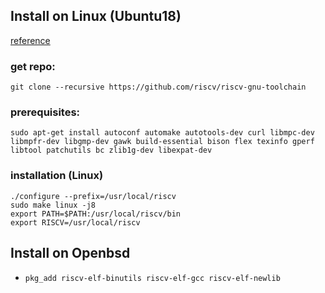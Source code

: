 ## Install on Linux (Ubuntu18)
[reference](https://github.com/riscv/riscv-gnu-toolchain)

### get repo:
```
git clone --recursive https://github.com/riscv/riscv-gnu-toolchain
```
### prerequisites:
```
sudo apt-get install autoconf automake autotools-dev curl libmpc-dev libmpfr-dev libgmp-dev gawk build-essential bison flex texinfo gperf libtool patchutils bc zlib1g-dev libexpat-dev
```

### installation (Linux)
```
./configure --prefix=/usr/local/riscv
sudo make linux -j8
export PATH=$PATH:/usr/local/riscv/bin
export RISCV=/usr/local/riscv
```

## Install on Openbsd
- `pkg_add riscv-elf-binutils riscv-elf-gcc riscv-elf-newlib`
